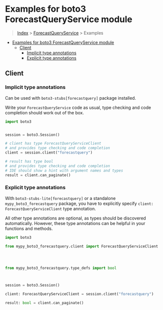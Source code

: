 <a id="examples-for-boto3-forecastqueryservice-module"></a>

# Examples for boto3 ForecastQueryService module

> [Index](../README.md) > [ForecastQueryService](./README.md) > Examples

- [Examples for boto3 ForecastQueryService module](#examples-for-boto3-forecastqueryservice-module)
  - [Client](#client)
    - [Implicit type annotations](#implicit-type-annotations)
    - [Explicit type annotations](#explicit-type-annotations)

<a id="client"></a>

## Client

<a id="implicit-type-annotations"></a>

### Implicit type annotations

Can be used with `boto3-stubs[forecastquery]` package installed.

Write your `ForecastQueryService` code as usual, type checking and code
completion should work out of the box.

```python
import boto3


session = boto3.Session()

# client has type ForecastQueryServiceClient
# and provides type checking and code completion
client = session.client("forecastquery")

# result has type bool
# and provides type checking and code completion
# IDE should show a hint with argument names and types
result = client.can_paginate()
```

<a id="explicit-type-annotations"></a>

### Explicit type annotations

With `boto3-stubs-lite[forecastquery]` or a standalone
`mypy_boto3_forecastquery` package, you have to explicitly specify
`client: ForecastQueryServiceClient` type annotation.

All other type annotations are optional, as types should be discovered
automatically. However, these type annotations can be helpful in your functions
and methods.

```python
import boto3

from mypy_boto3_forecastquery.client import ForecastQueryServiceClient




from mypy_boto3_forecastquery.type_defs import bool



session = boto3.Session()

client: ForecastQueryServiceClient = session.client("forecastquery")

result: bool = client.can_paginate()
```
